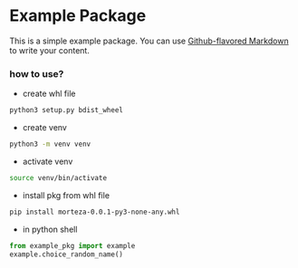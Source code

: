# Example Package

This is a simple example package. You can use
[Github-flavored Markdown](https://guides.github.com/features/mastering-markdown/)
to write your content.

### how to use?

* create whl file

```bash
python3 setup.py bdist_wheel
```

* create venv

```bash
python3 -m venv venv
```

* activate venv

```bash
source venv/bin/activate
```

* install pkg from whl file

```bash
pip install morteza-0.0.1-py3-none-any.whl
``` 

* in python shell

```python
from example_pkg import example
example.choice_random_name()
```